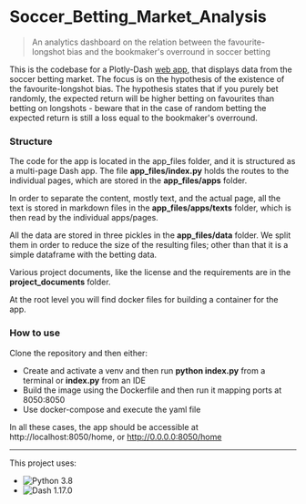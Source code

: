 # Soccer_Betting_Market_Analysis

>An analytics dashboard on the relation between the favourite-longshot bias and the bookmaker's overround in soccer betting

This is the codebase for a Plotly-Dash [web app](https://soccer-betting-market-analysis.onrender.com/home), that displays data from the soccer betting market. The focus is on the hypothesis of the existence of the favourite-longshot bias. The hypothesis states that if you purely bet randomly, the expected return will be higher betting on favourites than betting on longshots - beware that in the case of random betting the expected return is still a loss equal to the bookmaker's overround.

### Structure
The code for the app is located in the app_files folder, and it is structured as a multi-page Dash app. The file **app_files/index.py** holds the routes to the individual pages, which are stored in the **app_files/apps** folder.

In order to separate the content, mostly text, and the actual page, all the text is stored in markdown files in the **app_files/apps/texts** folder, which is then read by the individual apps/pages.

All the data are stored in three pickles in the **app_files/data** folder. We split them in order to reduce the size of the resulting files; other than that it is a simple dataframe with the betting data. 

Various project documents, like the license and the requirements are in the **project_documents** folder.

At the root level you will find docker files for building a container for the app.

### How to use
Clone the repository and then either:

- Create and activate a venv and then run **python index.py** from a terminal or **index.py** from an IDE
- Build the image using the Dockerfile and then run it mapping ports at 8050:8050
- Use docker-compose and execute the yaml file

In all these cases, the app should be accessible at http://localhost:8050/home, or http://0.0.0.0:8050/home 

* * *

This project uses: 
- ![Python 3.8](https://img.shields.io/badge/python-3.8-blue.svg)
- ![Dash 1.17.0](https://img.shields.io/badge/dash-1.17.0-blue.svg)
